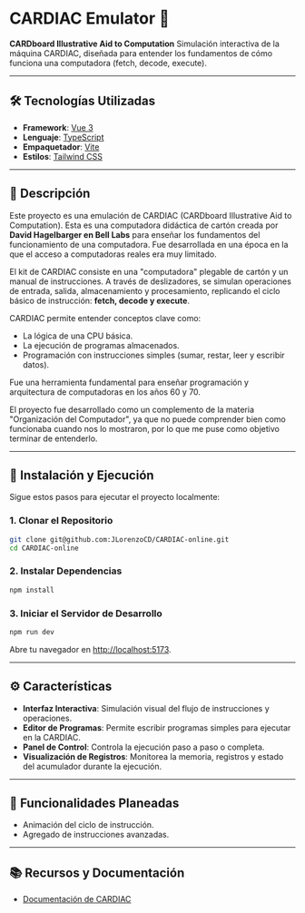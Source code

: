 # CARDIAC Emulator 🚀

**CARDboard Illustrative Aid to Computation**
Simulación interactiva de la máquina CARDIAC, diseñada para entender los fundamentos de cómo funciona una computadora (fetch, decode, execute).

---

## 🛠️ Tecnologías Utilizadas

- **Framework**: [Vue 3](https://vuejs.org/)
- **Lenguaje**: [TypeScript](https://www.typescriptlang.org/docs/)
- **Empaquetador**: [Vite](https://vite.dev/)
- **Estilos**: [Tailwind CSS](https://tailwindcss.com/)

---

## 📖 Descripción

Este proyecto es una emulación de CARDIAC (CARDboard Illustrative Aid to Computation). Esta es una computadora didáctica de cartón creada por **David Hagelbarger en Bell Labs** para enseñar los fundamentos del funcionamiento de una computadora. Fue desarrollada en una época en la que el acceso a computadoras reales era muy limitado.

El kit de CARDIAC consiste en una "computadora" plegable de cartón y un manual de instrucciones. A través de deslizadores, se simulan operaciones de entrada, salida, almacenamiento y procesamiento, replicando el ciclo básico de instrucción: **fetch, decode y execute**.

CARDIAC permite entender conceptos clave como:

- La lógica de una CPU básica.
- La ejecución de programas almacenados.
- Programación con instrucciones simples (sumar, restar, leer y escribir datos).

Fue una herramienta fundamental para enseñar programación y arquitectura de computadoras en los años 60 y 70.

El proyecto fue desarrollado como un complemento de la materia "Organización del Computador", ya que no puede comprender bien como funcionaba cuando nos lo mostraron, por lo que me puse como objetivo terminar de entenderlo.

---

## 🚧 Instalación y Ejecución

Sigue estos pasos para ejecutar el proyecto localmente:

### 1. Clonar el Repositorio

```bash
git clone git@github.com:JLorenzoCD/CARDIAC-online.git
cd CARDIAC-online
```

### 2. Instalar Dependencias

```bash
npm install
```

### 3. Iniciar el Servidor de Desarrollo

```bash
npm run dev
```

Abre tu navegador en [http://localhost:5173](http://localhost:5173).

---

## ⚙️ Características

- **Interfaz Interactiva**: Simulación visual del flujo de instrucciones y operaciones.
- **Editor de Programas**: Permite escribir programas simples para ejecutar en la CARDIAC.
- **Panel de Control**: Controla la ejecución paso a paso o completa.
- **Visualización de Registros**: Monitorea la memoria, registros y estado del acumulador durante la ejecución.

---

## 🧩 Funcionalidades Planeadas

<!-- - Carga de programas desde archivos. -->

- Animación del ciclo de instrucción.
- Agregado de instrucciones avanzadas.

---

## 📚 Recursos y Documentación

- [Documentación de CARDIAC](https://www.cs.drexel.edu/~bls96/museum/cardiac.html)
